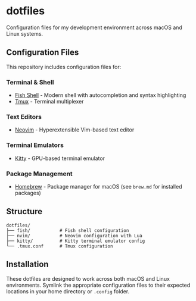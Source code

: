 # dotfiles

Configuration files for my development environment across macOS and Linux systems.

## Configuration Files

This repository includes configuration files for:

### Terminal & Shell
- [Fish Shell](https://fishshell.com) - Modern shell with autocompletion and syntax highlighting
- [Tmux](https://github.com/tmux/tmux) - Terminal multiplexer

### Text Editors
- [Neovim](https://neovim.org) - Hyperextensible Vim-based text editor

### Terminal Emulators
- [Kitty](https://sw.kovidgoyal.net/kitty/) - GPU-based terminal emulator

### Package Management
- [Homebrew](https://brew.sh) - Package manager for macOS (see `brew.md` for installed packages)

## Structure

```
dotfiles/
├── fish/           # Fish shell configuration
├── nvim/           # Neovim configuration with Lua
├── kitty/          # Kitty terminal emulator config
└── .tmux.conf      # Tmux configuration
```

## Installation

These dotfiles are designed to work across both macOS and Linux environments. Symlink the appropriate configuration files to their expected locations in your home directory or `.config` folder.
